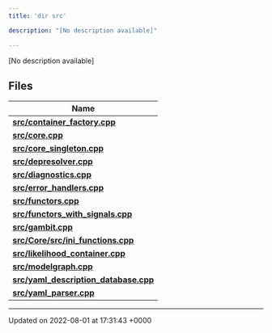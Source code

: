 ```yaml
---
title: 'dir src'

description: "[No description available]"

---
```







[No description available]

## Files

| Name           |
| -------------- |
| **[src/container_factory.cpp](/documentation/code/darkbit_developmentfiles/container__factory_8cpp/#file-container-factory.cpp)**  |
| **[src/core.cpp](/documentation/code/darkbit_developmentfiles/core_8cpp/#file-core.cpp)**  |
| **[src/core_singleton.cpp](/documentation/code/darkbit_developmentfiles/core__singleton_8cpp/#file-core-singleton.cpp)**  |
| **[src/depresolver.cpp](/documentation/code/darkbit_developmentfiles/depresolver_8cpp/#file-depresolver.cpp)**  |
| **[src/diagnostics.cpp](/documentation/code/darkbit_developmentfiles/diagnostics_8cpp/#file-diagnostics.cpp)**  |
| **[src/error_handlers.cpp](/documentation/code/darkbit_developmentfiles/error__handlers_8cpp/#file-error-handlers.cpp)**  |
| **[src/functors.cpp](/documentation/code/darkbit_developmentfiles/functors_8cpp/#file-functors.cpp)**  |
| **[src/functors_with_signals.cpp](/documentation/code/darkbit_developmentfiles/functors__with__signals_8cpp/#file-functors-with-signals.cpp)**  |
| **[src/gambit.cpp](/documentation/code/darkbit_developmentfiles/gambit_8cpp/#file-gambit.cpp)**  |
| **[src/Core/src/ini_functions.cpp](/documentation/code/darkbit_developmentfiles/core_2src_2ini__functions_8cpp/#file-core/src/ini-functions.cpp)**  |
| **[src/likelihood_container.cpp](/documentation/code/darkbit_developmentfiles/likelihood__container_8cpp/#file-likelihood-container.cpp)**  |
| **[src/modelgraph.cpp](/documentation/code/darkbit_developmentfiles/modelgraph_8cpp/#file-modelgraph.cpp)**  |
| **[src/yaml_description_database.cpp](/documentation/code/darkbit_developmentfiles/yaml__description__database_8cpp/#file-yaml-description-database.cpp)**  |
| **[src/yaml_parser.cpp](/documentation/code/darkbit_developmentfiles/yaml__parser_8cpp/#file-yaml-parser.cpp)**  |






-------------------------------

Updated on 2022-08-01 at 17:31:43 +0000
